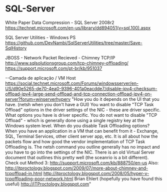 # SQL-Server

White Paper Data Compression - SQL Server 2008r2
https://technet.microsoft.com/en-us/library/dd894051(v=sql.100).aspx

SQL Server Utilities - Windows PS
https://github.com/DevNambi/SqlServerUtilities/tree/master/Save-SqlHistory

JBOSS - Network Packet Recieved - Chimney TCP/IP
http://www.sqlsolutionsgroup.com/tcp-chimney-offloading/
https://support.microsoft.com/pt-br/kb/951037

--Camada de aplicação / VM Host
https://social.technet.microsoft.com/Forums/windowsserver/en-US/d90e5265-de70-4ea0-9396-401a0eacdde7/disable-ipv4-checksum-offload-ipv4-large-send-offload-and-tcp-connection-offload-ipv4-on-server?forum=winserverhyperv
"How you do it depends on the UI that you have.  (netsh when you don't have a GUI)
You want to disable "TCP Task Offload" options in the driver settings of the NIC - these are driver specific.  What options you have is driver specific.
You do not want to disable "TCP Offload" - which is generally done using a single registry key at the Windows system level.
When do you disable Task Offloading options?  When you have an application in a VM that can benefit from it - Exchange, SQL, Terminal Services, other client server app, etc.  It is all about how the packets flow and how good the vendor implementation of TCP Task Offloading is.
The netsh command you outline generally has no impact and you have to go into the settings of the NIC.
There is an old Virtual Server document that outlines this pretty well (the sceanrio is a bit different).  Check out Method 3: http://support.microsoft.com/kb/888750/en-us
 Also:
http://itproctology.blogspot.com/2009/07/more-about-chimney-and-tcpoffload-in.html
http://itproctology.blogspot.com/2008/05/hyper-v-tcpoffloading-poor-network.html
Brian Ehlert (hopefully you have found this useful) http://ITProctology.blogspot.com"
